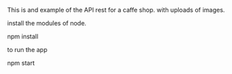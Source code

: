 This is and example of the API rest for a caffe shop.
with uploads of images.

install the modules of node.

npm install

to run the app

npm start


